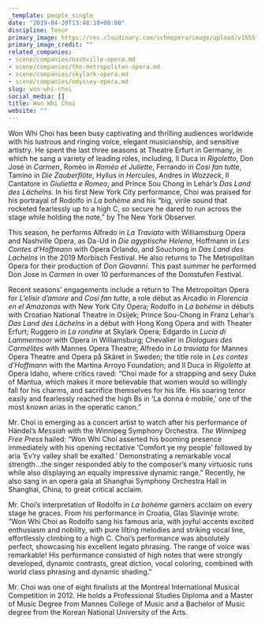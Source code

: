 ```yaml
---
_template: people_single
date: "2019-04-20T13:48:18+00:00"
discipline: Tenor
primary_image: https://res.cloudinary.com/schmopera/image/upload/v1555768038/media/2019/04/WonWhiChoi.jpg
primary_image_credit: ""
related_companies:
- scene/companies/nashville-opera.md
- scene/companies/the-metropolitan-opera.md
- scene/companies/skylark-opera.md
- scene/companies/odyssey-opera.md
slug: won-whi-choi
social_media: []
title: Won Whi Choi
website: ""
---
```

Won Whi Choi has been busy captivating and thrilling audiences worldwide with his lustrous and ringing voice, elegant musicianship, and sensitive artistry. He spent the last three seasons at Theatre Erfurt in Germany, in which he sang a variety of leading roles, including, Il Duca in _Rigoletto_, Don José in _Carmen_, Roméo in _Roméo et Juliette_, Ferrando in _Così fan tutte_, Tamino in _Die Zauberflöte_, Hyllus in _Hercules_, Andres in _Wozzeck_, Il Cantatore in _Giulietta e Romeo_, and Prince Sou Chong in Lehár’s _Das Land des Lächelns_. In his first New York City performance, Choi was praised for his portrayal of Rodolfo in _La bohème_ and his “big, virile sound that rocketed fearlessly up to a high C, so secure he dared to run across the stage while holding the note,” by The New York Observer.

This season, he performs Alfredo in _La Traviata_ with Williamsburg Opera and Nashville Opera, as Da-Ud in _Die agyptische Helena_, Hoffmann in _Les Contes d’Hoffmann_ with Opera Orlando, and Souchong in _Das Land des Lachelns_ in the 2019 Morbisch Festival. He also returns to The Metropolitan Opera for their production of _Don Giovanni_.  This past summer he performed Don Jose in _Carmen_ in over 10 performances of the Domstufen Festival.

Recent seasons’ engagements include a return to The Metropolitan Opera for _L’elisir d’amore_ and _Cosi fan tutte_, a role début as Arcadio in _Florencia en el Amazonas_ with New York City Opera; Rodolfo in _La bohème_ in débuts with Croatian National Theatre in Osijek; Prince Sou-Chong in Franz Lehar’s _Das Land des Lächelns_ in a début with Hong Kong Opera and with Theater Erfurt; Ruggero in _La rondine_ at Skylark Opera; Edgardo in _Lucia di Lammermoor_ with Opera in Williamsburg; Chevalier in _Dialogues des Carmélites_ with Mannes Opera Theatre;  Alfredo in _La traviata_ for Mannes Opera Theatre and Opera på Skäret in Sweden; the title role in _Les contes d’Hoffmann_ with the Martina Arroyo Foundation; and Il Duca in _Rigoletto_ at Opera Idaho, where critics raved: “Choi made for a strapping and sexy Duke of Mantua, which makes it more believable that women would so willingly fall for his charms, and sacrifice themselves for his life. His soaring tenor easily and fearlessly reached the high Bs in ‘La donna è mobile,’ one of the most known arias in the operatic canon.”

Mr. Choi is emerging as a concert artist to watch after his performance of Händel’s _Messiah_ with the Winnipeg Symphony Orchestra. _The Winnipeg Free Press_ hailed: “Won Whi Choi asserted his booming presence immediately with his opening recitative ‘Comfort ye my people’ followed by aria ‘Ev’ry valley shall be exalted.’ Demonstrating a remarkable vocal strength…the singer responded ably to the composer’s many virtuosic runs while also displaying an equally impressive dynamic range.” Recently, he also sang in an opera gala at Shanghai Symphony Orchestra Hall in Shanghai, China, to great critical acclaim.

Mr. Choi’s interpretation of Rodolfo in _La bohème_ garners acclaim on every stage he graces. From his performance in Croatia, Glas Slavinije wrote: “Won Whi Choi as Rodolfo sang his famous aria, with joyful accents excited enthusiasm and nobility, with pure lilting melodies and striking vocal line, effortlessly climbing to a high C. Choi’s performance was absolutely perfect, showcasing his excellent legato phrasing. The range of voice was remarkable! His performance consisted of high notes that were strongly developed, dynamic contrasts, great diction, vocal coloring, combined with world class phrasing and dynamic shading.”

Mr. Choi was one of eight finalists at the Montreal International Musical Competition in 2012. He holds a Professional Studies Diploma and a Master of Music Degree from Mannes College of Music and a Bachelor of Music degree from the Korean National University of the Arts.